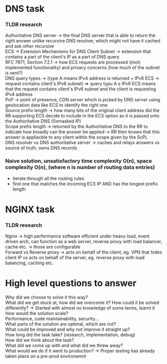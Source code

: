 # DNS task

### TLDR research

Authoritative DNS server -> the final DNS server that is able to return the right answer unlike recursive DNS resolver, which might not have it cached and ask other recursive <br>
ECS -> Extension Mechanisms for DNS Client Subnet -> extension that contains a part of the client's IP as a part of DNS query <br>
RFC 7871, Section 7.2.1 -> how ECS requests are processed ((not) implemented functionality) and privacy concerns (how much of the subnet is sent?) <br>
DNS query types -> (type A means IPv4 address is returned + IPv6 ECS -> request contains client's IPv6 subnet) => query typu A s IPv6 ECS means that the request contains client's IPv6 subnet and the client is requesting IPv4 address <br>
PoP -> point of presence, CDN server which is picked by DNS server using geolocation data like ECS to identify the right one <br>
Source prefix length -> how many bits of the original client address did the RR supporting ECS decide to include in the ECS option as it is passed onto the Authoritative DNS (0xmasked IP) <br>
Scope prefix length -> returned by the Authoritative DNS to the RR to indicate how broadly can the answer be applied -> RR then knows that this answer is appliacble to any client within the scope given by the ScPL <br>
DNS resolver vs DNS authoritative server -> caches and relays answers vs source of truth, owns DNS records <br>

### Naive solution, unsatisfactory time complexity O(n), space complexity O(n), (where n is number of routing data entries)
- iterate through all the routing rules
- find one that matches the incoming ECS IP AND has the longest prefix length

# NGINX task

### TLDR research

Nginx -> high performance software efficient under heavy load, event driven arch, can function as a web server, reverse proxy with load balancer, cache etc. -> those are configurable<br>
Forward vs Reverse proxy -> acts on behalf of the client, eg. VPN that hides client IP vs acts on behalf of the server, eg. reverse proxy with load balancing, caching etc.<br>

# High level questions to answer

Why did we choose to solve it this way?<br>
What did we get stuck at, how did we overcome it? How could it be solved differently? -> Started with almost no knowledge of some terms, learnt it <br>
How would the solution scale?<br>
Performance, code maintainability, security...<br>
What parts of the solution are optimal, which are not?<br>
What could be improved and why not improve it straight up?<br>
How long did the task take? (research, implementation, debug)<br>
How did we think about the task?<br>
What did we come up with and what did we threw away?<br>
What would we do if it went to production? -> Proper testing has already taken place on a pre-prod environemnt<br>